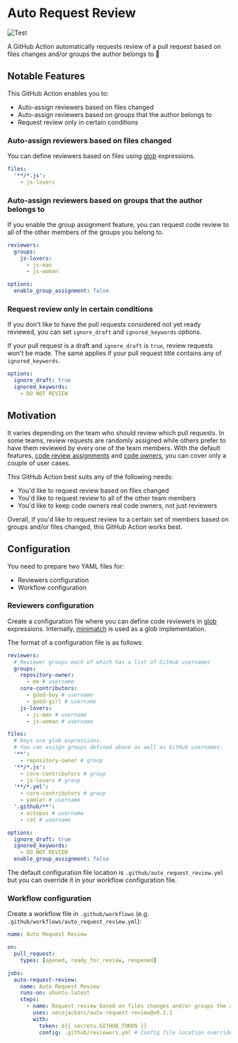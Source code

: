 # Auto Request Review

![Test](https://github.com/necojackarc/auto-request-review/workflows/Test/badge.svg)

A GitHub Action automatically requests review of a pull request based on files changes and/or groups the author belongs to 🤖

## Notable Features
This GitHub Action enables you to:

- Auto-assign reviewers based on files changed
- Auto-assign reviewers based on groups that the author belongs to
- Request review only in certain conditions

###  Auto-assign reviewers based on files changed
You can define reviewers based on files using [glob](https://en.wikipedia.org/wiki/Glob_(programming)) expressions.

```yaml
files:
  '**/*.js':
    - js-lovers
```

### Auto-assign reviewers based on groups that the author belongs to
If you enable the group assignment feature, you can request code review to all of the other members of the groups you belong to.

```yaml
reviewers:
  groups:
    js-lovers:
      - js-man
      - js-woman

options:
  enable_group_assignment: false
```

### Request review only in certain conditions
If you don't like to have the pull requests considered not yet ready reviewed, you can set `ignore_draft` and `ignored_keywords` options.

If your pull request is a draft and `ignore_draft` is `true`, review requests won't be made. The same applies if your pull request title contains any of `ignored_keywords`.

```yaml
options:
  ignore_draft: true
  ignored_keywords:
    - DO NOT REVIEW
```

## Motivation
It varies depending on the team who should review which pull requests. In some teams, review requests are randomly assigned while others prefer to have them reviewed by every one of the team members. With the default features, [code review assignments](https://docs.github.com/en/github/setting-up-and-managing-organizations-and-teams/managing-code-review-assignment-for-your-team) and [code owners](https://docs.github.com/en/github/creating-cloning-and-archiving-repositories/about-code-owners), you can cover only a couple of user cases.

This GitHub Action best suits any of the following needs:

- You'd like to request review based on files changed
- You'd like to request review to all of the other team members
- You'd like to keep code owners real code owners, not just reviewers

Overall, if you'd like to request review to a certain set of members based on groups and/or files changed, this GitHub Action works best.

## Configuration
You need to prepare two YAML files for:

- Reviewers configuration
- Workflow configuration

### Reviewers configuration
Create a configuration file where you can define code reviewers in [glob](https://en.wikipedia.org/wiki/Glob_(programming)) expressions. Internally, [minimatch](https://github.com/isaacs/minimatch) is used as a glob implementation.

The format of a configuration file is as follows:

```yaml
reviewers:
  # Reviewer groups each of which has a list of GitHub usernames
  groups:
    repository-owner:
      - me # username
    core-contributors:
      - good-boy # username
      - good-girl # username
    js-lovers:
      - js-man # username
      - js-woman # username

files:
  # Keys are glob expressions.
  # You can assign groups defined above as well as GitHub usernames.
  '**':
    - repository-owner # group
  '**/*.js':
    - core-contributors # group
    - js-lovers # group
  '**/*.yml':
    - core-contributors # group
    - yamler # username
  '.github/**':
    - octopus # username
    - cat # username

options:
  ignore_draft: true
  ignored_keywords:
    - DO NOT REVIEW
  enable_group_assignment: false
```

The default configuration file location is `.github/auto_request_review.yml` but you can override it in your workflow configuration file.

### Workflow configuration
Create a workflow file in `.github/workflows` (e.g. `.github/workflows/auto_request_review.yml`):

```yaml
name: Auto Request Review

on:
  pull_request:
    types: [opened, ready_for_review, reopened]

jobs:
  auto-request-review:
    name: Auto Request Review
    runs-on: ubuntu-latest
    steps:
      - name: Request review based on files changes and/or groups the author belongs to
        uses: necojackarc/auto-request-review@v0.1.1
        with:
          token: ${{ secrets.GITHUB_TOKEN }}
          config: .github/reviewers.yml # Config file location override
```
